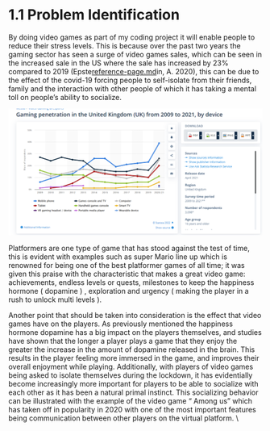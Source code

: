 # 1.1 Problem Identification

By doing video games as part of my coding project it will enable people to reduce their stress levels. This is because over the past two years the gaming sector has seen a surge of video games sales, which can be seen in the increased sale in the US where the sale has increased by 23% compared to 2019 (Epste[reference-page.md](../reference-page.md "mention")in, A. 2020), this can be due to the effect of the covid-19 forcing people to self-isolate from their friends, family and the interaction with other people of which it has taking a mental toll on people’s ability to socialize.

![this is image shows the increase in gaming penetration in the uk market this a piece of supporting evidence to my claim that people in the uk found new ways to entertainment  them self thought playing gaming in which this is image display the increase the game playing from 2019- 2021 I](../.gitbook/assets/image.png)



Platformers are one type of game that has stood against the test of  time, this is evident with examples such as super Mario line up which  is renowned for being one of the best platformer games of all time; it was given this praise with the characteristic that makes a great video game: achievements, endless levels or quests, milestones to keep the happiness hormone ( dopamine ) , exploration and urgency ( making the player in a rush to unlock multi levels ).&#x20;

&#x20;

Another point that should be taken into consideration is the effect that video games have on the players. As previously mentioned the happiness hormone dopamine has a big impact on the players themselves, and studies have shown that the longer a player plays a game that they enjoy the greater the increase in the amount of dopamine released in the brain. This results in the player feeling more immersed in the game, and improves their overall enjoyment while playing. Additionally, with players of video games being asked to isolate themselves during the lockdown, it has evidentially become increasingly more important for players to be able to socialize with each other as it has been a natural primal instinct. This socializing behavior can be illustrated with the example of the video game “ Among us” which has taken off in popularity in 2020 with one of the most important features being communication between other players on the virtual platform. \
